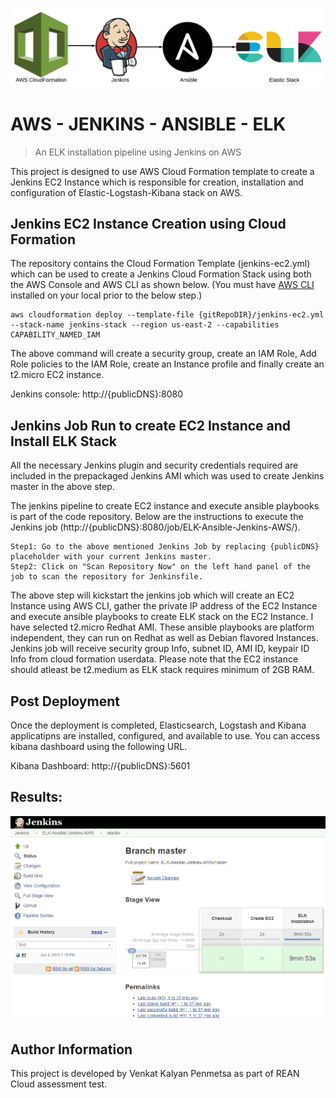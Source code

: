 ![Logo of the project](/images/Stack.png)

# AWS - JENKINS - ANSIBLE - ELK
> An ELK installation pipeline using Jenkins on AWS

This project is designed to use AWS Cloud Formation template to create a Jenkins EC2 Instance which is responsible for creation, installation and configuration of Elastic-Logstash-Kibana stack on AWS.

## Jenkins EC2 Instance Creation using Cloud Formation

The repository contains the Cloud Formation Template (jenkins-ec2.yml) which can be used to create a Jenkins Cloud Formation Stack using both the AWS Console and AWS CLI as shown below. (You must have [AWS CLI](https://docs.aws.amazon.com/cli/latest/userguide/cli-chap-install.html) installed on your local prior to the below step.)

```shell
aws cloudformation deploy --template-file {gitRepoDIR}/jenkins-ec2.yml --stack-name jenkins-stack --region us-east-2 --capabilities CAPABILITY_NAMED_IAM
```

The above command will create a security group, create an IAM Role, Add Role policies to the IAM Role, create an Instance profile and finally create an t2.micro EC2 instance.

Jenkins console: http://{publicDNS}:8080

## Jenkins Job Run to create EC2 Instance and Install ELK Stack

All the necessary Jenkins plugin and security credentials required are included in the prepackaged Jenkins AMI which was used to create Jenkins master in the above step.

The jenkins pipeline to create EC2 instance and execute ansible playbooks is part of the code repository. Below are the instructions to execute the Jenkins job (http://{publicDNS}:8080/job/ELK-Ansible-Jenkins-AWS/).

```shell
Step1: Go to the above mentioned Jenkins Job by replacing {publicDNS} placeholder with your current Jenkins master.
Step2: Click on "Scan Repository Now" on the left hand panel of the job to scan the repository for Jenkinsfile.
```

The above step will kickstart the jenkins job which will create an EC2 Instance using AWS CLI, gather the private IP address of the EC2 Instance and execute ansible playbooks to create ELK stack on the EC2 Instance. I have selected t2.micro Redhat AMI. These ansible playbooks are platform independent, they can run on Redhat as well as Debian flavored Instances. Jenkins job will receive security group Info, subnet ID, AMI ID, keypair ID Info from cloud formation userdata.
Please note that the EC2 instance should atleast be t2.medium as ELK stack requires minimum of 2GB RAM.

## Post Deployment

Once the deployment is completed, Elasticsearch, Logstash and Kibana applicatipns are installed, configured, and available to use. You can access kibana dashboard using the following URL.

Kibana Dashboard: http://{publicDNS}:5601

## Results:

![GitHub Logo](/images/jenkins-console.png)

## Author Information

This project is developed by Venkat Kalyan Penmetsa as part of REAN Cloud assessment test.
